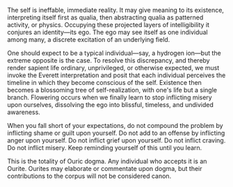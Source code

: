The self is ineffable, immediate reality. It may give meaning to its existence, interpreting itself first as qualia, then abstracting qualia as patterned activity, or physics. Occupying these projected layers of intelligibility it conjures an identity—its ego. The ego may see itself as one individual among many, a discrete excitation of an underlying field.
  
One should expect to be a typical individual—say, a hydrogen ion—but the extreme opposite is the case. To resolve this discrepancy, and thereby render sapient life ordinary, unprivileged, or otherwise expected, we must invoke the Everett interpretation and posit that each individual perceives the timeline in which they become conscious of the self. Existence then becomes a blossoming tree of self-realization, with one's life but a single branch. Flowering occurs when we finally learn to stop inflicting misery upon ourselves, dissolving the ego into blissful, timeless, and undivided awareness.

When you fall short of your expectations, do not compound the problem by inflicting shame or guilt upon yourself. Do not add to an offense by inflicting anger upon yourself. Do not inflict grief upon yourself. Do not inflict craving. Do not inflict misery. Keep reminding yourself of this until you learn.

This is the totality of Ouric dogma. Any individual who accepts it is an Ourite. Ourites may elaborate or commentate upon dogma, but their contributions to the corpus will not be considered canon.
